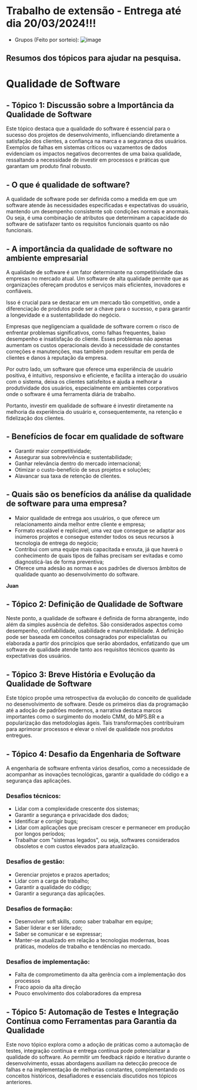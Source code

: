 # Trabalho de extensão - Entrega até dia 20/03/2024!!!
- Grupos (Feito por sorteio):
![image](https://github.com/user-attachments/assets/f73b3b8c-ef9d-4063-aebf-738820602baf)

## Resumos dos tópicos para ajudar na pesquisa.
# Qualidade de Software

## - Tópico 1: Discussão sobre a Importância da Qualidade de Software
Este tópico destaca que a qualidade do software é essencial para o sucesso dos projetos de desenvolvimento, influenciando diretamente a satisfação dos clientes, a confiança na marca e a segurança dos usuários. Exemplos de falhas em sistemas críticos ou vazamentos de dados evidenciam os impactos negativos decorrentes de uma baixa qualidade, ressaltando a necessidade de investir em processos e práticas que garantam um produto final robusto.

## - O que é qualidade de software?
A qualidade de software pode ser definida como a medida em que um software atende às necessidades especificadas e expectativas do usuário, mantendo um desempenho consistente sob condições normais e anormais. Ou seja, é uma combinação de atributos que determinam a capacidade do software de satisfazer tanto os requisitos funcionais quanto os não funcionais.

## - A importância da qualidade de software no ambiente empresarial
A qualidade de software é um fator determinante na competitividade das empresas no mercado atual. Um software de alta qualidade permite que as organizações ofereçam produtos e serviços mais eficientes, inovadores e confiáveis.

Isso é crucial para se destacar em um mercado tão competitivo, onde a diferenciação de produtos pode ser a chave para o sucesso, e para garantir a longevidade e a sustentabilidade do negócio.

Empresas que negligenciam a qualidade de software correm o risco de enfrentar problemas significativos, como falhas frequentes, baixo desempenho e insatisfação do cliente. Esses problemas não apenas aumentam os custos operacionais devido à necessidade de constantes correções e manutenções, mas também podem resultar em perda de clientes e danos à reputação da empresa. 

Por outro lado, um software que oferece uma experiência de usuário positiva, é intuitivo, responsivo e eficiente, e facilita a interação do usuário com o sistema, deixa os clientes satisfeitos e ajuda a melhorar a produtividade dos usuários, especialmente em ambientes corporativos onde o software é uma ferramenta diária de trabalho.

Portanto, investir em qualidade de software é investir diretamente na melhoria da experiência do usuário e, consequentemente, na retenção e fidelização dos clientes.

## - Benefícios de focar em qualidade de software

* Garantir maior competitividade;
* Assegurar sua sobrevivência e sustentabilidade;
* Ganhar relevância dentro do mercado internacional;
* Otimizar o custo-benefício de seus projetos e soluções;
* Alavancar sua taxa de retenção de clientes.

## - Quais são os benefícios da análise da qualidade de software para uma empresa?
* Maior qualidade de entrega aos usuários, o que oferece um relacionamento ainda melhor entre cliente e empresa;
* Formato escalável e replicável, uma vez que consegue se adaptar aos inúmeros projetos e consegue estender todos os seus recursos à tecnologia de entrega do negócio;
* Contribui com uma equipe mais capacitada e enxuta, já que haverá o conhecimento de quais tipos de falhas precisam ser evitadas e como diagnosticá-las de forma preventiva;
* Oferece uma adesão as normas e aos padrões de diversos âmbitos de qualidade quanto ao desenvolvimento do software.

**Juan**

## - Tópico 2: Definição de Qualidade de Software
Neste ponto, a qualidade de software é definida de forma abrangente, indo além da simples ausência de defeitos. São considerados aspectos como desempenho, confiabilidade, usabilidade e manutenibilidade. A definição pode ser baseada em conceitos consagrados por especialistas ou elaborada a partir dos princípios que serão abordados, enfatizando que um software de qualidade atende tanto aos requisitos técnicos quanto às expectativas dos usuários.

## - Tópico 3: Breve História e Evolução da Qualidade de Software
Este tópico propõe uma retrospectiva da evolução do conceito de qualidade no desenvolvimento de software. Desde os primeiros dias da programação até a adoção de padrões modernos, a narrativa destaca marcos importantes como o surgimento do modelo CMM, do MPS.BR e a popularização das metodologias ágeis. Tais transformações contribuíram para aprimorar processos e elevar o nível de qualidade nos produtos entregues.

## - Tópico 4: Desafio da Engenharia de Software
A engenharia de software enfrenta vários desafios, como a necessidade de acompanhar as inovações tecnológicas, garantir a qualidade do código e a segurança das aplicações. 

### Desafios técnicos:
- Lidar com a complexidade crescente dos sistemas;
- Garantir a segurança e privacidade dos dados;
- Identificar e corrigir bugs;
- Lidar com aplicações que precisam crescer e permanecer em produção por longos períodos;
- Trabalhar com "sistemas legados", ou seja, softwares considerados obsoletos e com custos elevados para atualização.

### Desafios de gestão:
- Gerenciar projetos e prazos apertados;
- Lidar com a carga de trabalho; 
- Garantir a qualidade do código; 
- Garantir a segurança das aplicações.

### Desafios de formação:
- Desenvolver soft skills, como saber trabalhar em equipe;
- Saber liderar e ser liderado; 
- Saber se comunicar e se expressar;
- Manter-se atualizado em relação a tecnologias modernas, boas práticas, modelos de trabalho e tendências no mercado.

### Desafios de implementação:
- Falta de comprometimento da alta gerência com a implementação dos processos
- Fraco apoio da alta direção
- Pouco envolvimento dos colaboradores da empresa

## - Tópico 5: Automação de Testes e Integração Contínua como Ferramentas para Garantia da Qualidade
Este novo tópico explora como a adoção de práticas como a automação de testes, integração contínua e entrega contínua pode potencializar a qualidade do software. Ao permitir um feedback rápido e iterativo durante o desenvolvimento, essas abordagens auxiliam na detecção precoce de falhas e na implementação de melhorias constantes, complementando os conceitos históricos, desafiadores e essenciais discutidos nos tópicos anteriores.
